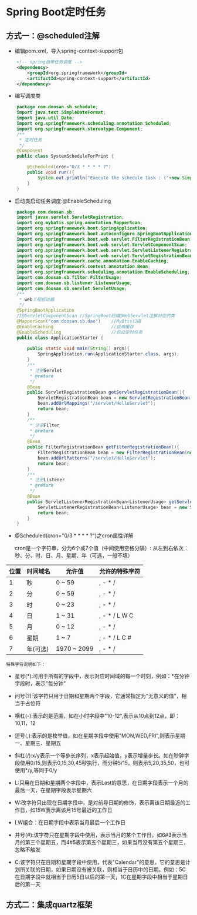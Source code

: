 # Spring Boot定时任务

## 方式一：@scheduled注解

- 编辑pom.xml，导入spring-context-support包

```xml
	<!-- spring自带任务调度 -->
	<dependency>
		<groupId>org.springframework</groupId>
		<artifactId>spring-context-support</artifactId>
	</dependency>
```

- 编写调度类

```java
	package com.doosan.sb.schedule;
	import java.text.SimpleDateFormat;
	import java.util.Date;
	import org.springframework.scheduling.annotation.Scheduled;
	import org.springframework.stereotype.Component;
	/**
	 * 定时任务
	 */
	@Component
	public class SystemScheduleForPrint {

		@Scheduled(cron="0/3 * * * * ?")
		public void run(){
			System.out.println("Execute the schedule task : ("+new SimpleDateFormat("yyyy-MM-dd HH:mm:ss").format(new Date())+")");
		}
	}
```

- 启动类启动任务调度:@EnableScheduling

```java
	package com.doosan.sb;
	import javax.servlet.ServletRegistration;
	import org.mybatis.spring.annotation.MapperScan;
	import org.springframework.boot.SpringApplication;
	import org.springframework.boot.autoconfigure.SpringBootApplication;
	import org.springframework.boot.web.servlet.FilterRegistrationBean;
	import org.springframework.boot.web.servlet.ServletComponentScan;
	import org.springframework.boot.web.servlet.ServletListenerRegistrationBean;
	import org.springframework.boot.web.servlet.ServletRegistrationBean;
	import org.springframework.cache.annotation.EnableCaching;
	import org.springframework.context.annotation.Bean;
	import org.springframework.scheduling.annotation.EnableScheduling;
	import com.doosan.sb.filter.FilterUsage;
	import com.doosan.sb.listener.ListenerUsage;
	import com.doosan.sb.servlet.ServletUsage;
	/**
	 * web工程启动器
	 */
	@SpringBootApplication
	//@ServletComponentScan	//SpringBoot扫描@WebServlet注解对应的类
	@MapperScan("com.doosan.sb.dao")	//MyBtis扫描
	@EnableCaching						//启用缓存
	@EnableScheduling					//启动定时任务
	public class ApplicationStarter {
		
		public static void main(String[] args){
			SpringApplication.run(ApplicationStarter.class, args);
		}
		/**
		 * 注册Servlet	
		 * @return
		 */
		@Bean
		public ServletRegistrationBean getServletRegistrationBean(){
			ServletRegistrationBean bean = new ServletRegistrationBean(new ServletUsage());
			bean.addUrlMappings("/servlet/HelloServlet");
			return bean;
		}
		/**
		 * 注册Filter	
		 * @return
		 */
		@Bean
		public FilterRegistrationBean getFilterRegistrationBean(){
			FilterRegistrationBean bean = new FilterRegistrationBean(new FilterUsage());
			bean.addUrlPatterns("/servlet/HelloServlet");
			return bean;
		}
		/**
		 * 注册Listener	
		 * @return
		 */
		@Bean
		public ServletListenerRegistrationBean<ListenerUsage> getServletListenerRegistrationBean(){
			ServletListenerRegistrationBean<ListenerUsage> bean = new ServletListenerRegistrationBean<ListenerUsage>(new ListenerUsage());
			return bean;
		}
	}
```

- @Scheduled(cron="0/3 * * * * ?")之cron属性详解

	cron是一个字符串，分为6个或7个值（中间使用空格分隔）: 从左到右依次：秒、分、时、日、月、星期、年（可选，一般不填）
	
| 位置 | 时间域名 | 允许值 | 允许的特殊字符 |
| --- | --- | --- | --- |
| 1 | 秒 | 0 ~ 59 | , - * / |
| 2 | 分 | 0 ~ 59 | , - * / |
| 3 | 时 | 0 ~ 23 | , - * / |
| 4 | 日 | 1 ~ 31 | , - * / L W C |
| 5 | 月 | 0 ~ 12 | , - * / |
| 6 | 星期 | 1 ~ 7 | , - * /  L C #|
| 7 | 年(可选) | 1970 ~ 2099 | , - * / |

	特殊字符说明如下：

- 星号(*):可用于所有的字段中，表示对应时间域的每一个时刻，例如：*在分钟字段时，表示"每分钟"

- 问号(?):该字符只用于日期和星期两个字段，它通常指定为"无意义的值"，相当于占位符

- 横杠(-):表示的是范围，如在小时字段中"10-12",表示从10点到12点，即：10,11，12

- 逗号(,):表示的是枚举值，如在星期字段中使用"MON,WED,FRI",则表示星期一、星期三、星期五

- 斜杠(/):x/y表示一个等步长序列，x表示起始值，y表示增量步长。如在秒钟字段使用0/15,则表示0,15,30,45秒执行，而分钟5/15，则表示5,20,35,50，也可使用\*\/y,等同于0\/y

- L:只用在日期和星期两个字段中，表示Last的意思，在日期字段表示一个月的最后一天，在星期字段表示星期六

- W:改字符只出现在日期字段中，是对前导日期的修饰，表示离该日期最近的工作日，如15W表示离该月15号最近的工作日

- LW组合：在日期字段中表示当月最后一个工作日

- 井号(#):该字符只在星期字段中使用，表示当月的某个工作日。如6#3表示当月的第三个星期五，而4#5表示第五个星期三，如果当月没有第五个星期三，忽略不触发

- C:该字符只在日期和星期字段中使用，代表"Calendar"的意思。它的意思是计划所关联的日期，如果日期没有被关联，则相当于日历中的日期。例如：5C在日期字段中就相当于日历5日以后的第一天，1C在星期字段中相当于星期日后的第一天

## 方式二：集成quartz框架

